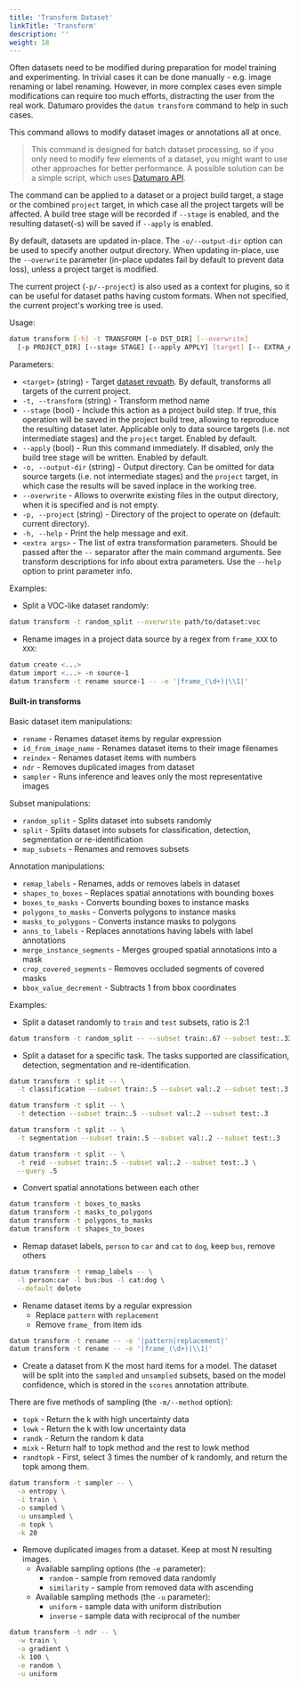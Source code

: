 ```yaml
---
title: 'Transform Dataset'
linkTitle: 'Transform'
description: ''
weight: 18
---
```


Often datasets need to be modified during preparation for model training and
experimenting. In trivial cases it can be done manually - e.g. image renaming
or label renaming. However, in more complex cases even simple modifications
can require too much efforts, distracting the user from the real work.
Datumaro provides the `datum transform` command to help in such cases.

This command allows to modify dataset images or annotations all at once.

> This command is designed for batch dataset processing, so if you only
> need to modify few elements of a dataset, you might want to use
> other approaches for better performance. A possible solution can be
> a simple script, which uses [Datumaro API](/docs/developer_manual/).

The command can be applied to a dataset or a project build target,
a stage or the combined `project` target, in which case all the project
targets will be affected. A build tree stage will be recorded
if `--stage` is enabled, and the resulting dataset(-s) will be
saved if `--apply` is enabled.

By default, datasets are updated in-place. The `-o/--output-dir`
option can be used to specify another output directory. When
updating in-place, use the `--overwrite` parameter (in-place
updates fail by default to prevent data loss), unless a project
target is modified.

The current project (`-p/--project`) is also used as a context for
plugins, so it can be useful for dataset paths having custom formats.
When not specified, the current project's working tree is used.

Usage:

``` bash
datum transform [-h] -t TRANSFORM [-o DST_DIR] [--overwrite]
  [-p PROJECT_DIR] [--stage STAGE] [--apply APPLY] [target] [-- EXTRA_ARGS]
```

Parameters:
- `<target>` (string) - Target
  [dataset revpath](/docs/user-manual/how_to_use_datumaro/#revpath).
  By default, transforms all targets of the current project.
- `-t, --transform` (string) - Transform method name
- `--stage` (bool) - Include this action as a project build step.
  If true, this operation will be saved in the project
  build tree, allowing to reproduce the resulting dataset later.
  Applicable only to data source targets (i.e. not intermediate stages)
  and the `project` target. Enabled by default.
- `--apply` (bool) - Run this command immediately. If disabled, only the
  build tree stage will be written. Enabled by default.
- `-o, --output-dir` (string) - Output directory. Can be omitted for
  data source targets (i.e. not intermediate stages) and the `project` target,
  in which case the results will be saved inplace in the working tree.
- `--overwrite` - Allows to overwrite existing files in the output directory,
  when it is specified and is not empty.
- `-p, --project` (string) - Directory of the project to operate on
  (default: current directory).
- `-h, --help` - Print the help message and exit.
- `<extra args>` - The list of extra transformation parameters. Should be
  passed after the `--` separator after the main command arguments. See
  transform descriptions for info about extra parameters. Use the `--help`
  option to print parameter info.

Examples:

- Split a VOC-like dataset randomly:
``` bash
datum transform -t random_split --overwrite path/to/dataset:voc
```

- Rename images in a project data source by a regex from `frame_XXX` to `XXX`:
``` bash
datum create <...>
datum import <...> -n source-1
datum transform -t rename source-1 -- -e '|frame_(\d+)|\\1|'
```

#### Built-in transforms <a id="builtin-transforms"></a>

Basic dataset item manipulations:
- `rename` - Renames dataset items by regular expression
- `id_from_image_name` - Renames dataset items to their image filenames
- `reindex` - Renames dataset items with numbers
- `ndr` - Removes duplicated images from dataset
- `sampler` - Runs inference and leaves only the most representative images

Subset manipulations:
- `random_split` - Splits dataset into subsets randomly
- `split` - Splits dataset into subsets for classification, detection,
  segmentation or re-identification
- `map_subsets` - Renames and removes subsets

Annotation manipulations:
- `remap_labels` - Renames, adds or removes labels in dataset
- `shapes_to_boxes` - Replaces spatial annotations with bounding boxes
- `boxes_to_masks` - Converts bounding boxes to instance masks
- `polygons_to_masks` - Converts polygons to instance masks
- `masks_to_polygons` - Converts instance masks to polygons
- `anns_to_labels` - Replaces annotations having labels with label annotations
- `merge_instance_segments` - Merges grouped spatial annotations into a mask
- `crop_covered_segments` - Removes occluded segments of covered masks
- `bbox_value_decrement` - Subtracts 1 from bbox coordinates

Examples:

- Split a dataset randomly to `train` and `test` subsets, ratio is 2:1
``` bash
datum transform -t random_split -- --subset train:.67 --subset test:.33
```

- Split a dataset for a specific task. The tasks supported are
classification, detection, segmentation and re-identification.

``` bash
datum transform -t split -- \
  -t classification --subset train:.5 --subset val:.2 --subset test:.3

datum transform -t split -- \
  -t detection --subset train:.5 --subset val:.2 --subset test:.3

datum transform -t split -- \
  -t segmentation --subset train:.5 --subset val:.2 --subset test:.3

datum transform -t split -- \
  -t reid --subset train:.5 --subset val:.2 --subset test:.3 \
  --query .5
```

- Convert spatial annotations between each other

``` bash
datum transform -t boxes_to_masks
datum transform -t masks_to_polygons
datum transform -t polygons_to_masks
datum transform -t shapes_to_boxes
```

- Remap dataset labels, `person` to `car` and `cat` to `dog`,
keep `bus`, remove others

``` bash
datum transform -t remap_labels -- \
  -l person:car -l bus:bus -l cat:dog \
  --default delete
```

- Rename dataset items by a regular expression
  - Replace `pattern` with `replacement`
  - Remove `frame_` from item ids

``` bash
datum transform -t rename -- -e '|pattern|replacement|'
datum transform -t rename -- -e '|frame_(\d+)|\\1|'
```

- Create a dataset from K the most hard items for a model. The dataset will
be split into the `sampled` and `unsampled` subsets, based on the model
confidence, which is stored in the `scores` annotation attribute.

There are five methods of sampling (the `-m/--method` option):
- `topk` - Return the k with high uncertainty data
- `lowk` - Return the k with low uncertainty data
- `randk` - Return the random k data
- `mixk` - Return half to topk method and the rest to lowk method
- `randtopk` - First, select 3 times the number of k randomly, and return
  the topk among them.

``` bash
datum transform -t sampler -- \
  -a entropy \
  -i train \
  -o sampled \
  -u unsampled \
  -m topk \
  -k 20
```

- Remove duplicated images from a dataset. Keep at most N resulting images.
  - Available sampling options (the `-e` parameter):
    - `random` - sample from removed data randomly
    - `similarity` - sample from removed data with ascending
  - Available sampling methods (the `-u` parameter):
    - `uniform` - sample data with uniform distribution
    - `inverse` - sample data with reciprocal of the number

``` bash
datum transform -t ndr -- \
  -w train \
  -a gradient \
  -k 100 \
  -e random \
  -u uniform
```
